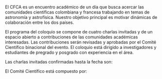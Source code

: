 El CFCA es un encuentro académico de un día que busca acercar las comunidades científicas colombiana y francesa trabajando en temas de astronomía y astrofísica. Nuestro objetivo principal es motivar dinámicas de colaboración entre los dos países. 

El programa del coloquio se compone de cuatro charlas invitadas y de un espacio abierto a contribuciones de las comunidades académicas interesadas. Las contribuciones serán revisadas y aprobadas por el Comité Científico binacional del evento. El coloquio está dirigido a investigadores y estudiantes de pregrado y posgrado con experiencia en el área. 

Las charlas invitadas confirmadas hasta la fecha son:

El Comité Científico está compuesto por:


